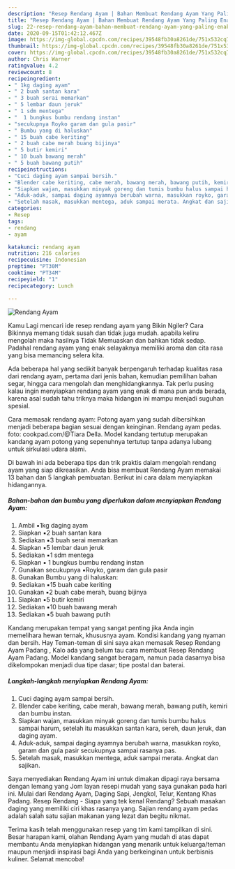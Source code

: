 ```yaml
---
description: "Resep Rendang Ayam | Bahan Membuat Rendang Ayam Yang Paling Enak"
title: "Resep Rendang Ayam | Bahan Membuat Rendang Ayam Yang Paling Enak"
slug: 22-resep-rendang-ayam-bahan-membuat-rendang-ayam-yang-paling-enak
date: 2020-09-15T01:42:12.467Z
image: https://img-global.cpcdn.com/recipes/39548fb30a8261de/751x532cq70/rendang-ayam-foto-resep-utama.jpg
thumbnail: https://img-global.cpcdn.com/recipes/39548fb30a8261de/751x532cq70/rendang-ayam-foto-resep-utama.jpg
cover: https://img-global.cpcdn.com/recipes/39548fb30a8261de/751x532cq70/rendang-ayam-foto-resep-utama.jpg
author: Chris Warner
ratingvalue: 4.2
reviewcount: 8
recipeingredient:
- " 1kg daging ayam"
- " 2 buah santan kara"
- " 3 buah serai memarkan"
- " 5 lembar daun jeruk"
- " 1 sdm mentega"
- "  1 bungkus bumbu rendang instan"
- "secukupnya Royko garam dan gula pasir"
- " Bumbu yang di haluskan"
- " 15 buah cabe keriting"
- " 2 buah cabe merah buang bijinya"
- " 5 butir kemiri"
- " 10 buah bawang merah"
- " 5 buah bawang putih"
recipeinstructions:
- "Cuci daging ayam sampai bersih."
- "Blender cabe keriting, cabe merah, bawang merah, bawang putih, kemiri dan bumbu instan."
- "Siapkan wajan, masukkan minyak goreng dan tumis bumbu halus sampai harum, setelah itu masukkan santan kara, sereh, daun jeruk, dan daging ayam."
- "Aduk-aduk, sampai daging ayamnya berubah warna, masukkan royko, garam dan gula pasir secukupnya sampai rasanya pas."
- "Setelah masak, masukkan mentega, aduk sampai merata. Angkat dan sajikan."
categories:
- Resep
tags:
- rendang
- ayam

katakunci: rendang ayam 
nutrition: 216 calories
recipecuisine: Indonesian
preptime: "PT30M"
cooktime: "PT34M"
recipeyield: "1"
recipecategory: Lunch

---
```



![Rendang Ayam](https://img-global.cpcdn.com/recipes/39548fb30a8261de/751x532cq70/rendang-ayam-foto-resep-utama.jpg)

Kamu Lagi mencari ide resep rendang ayam yang Bikin Ngiler? Cara Bikinnya memang tidak susah dan tidak juga mudah. apabila keliru mengolah maka hasilnya Tidak Memuaskan dan bahkan tidak sedap. Padahal rendang ayam yang enak selayaknya memiliki aroma dan cita rasa yang bisa memancing selera kita.

Ada beberapa hal yang sedikit banyak berpengaruh terhadap kualitas rasa dari rendang ayam, pertama dari jenis bahan, kemudian pemilihan bahan segar, hingga cara mengolah dan menghidangkannya. Tak perlu pusing kalau ingin menyiapkan rendang ayam yang enak di mana pun anda berada, karena asal sudah tahu triknya maka hidangan ini mampu menjadi suguhan spesial.

Cara memasak rendang ayam: Potong ayam yang sudah dibersihkan menjadi beberapa bagian sesuai dengan keinginan. Rendang ayam pedas. foto: cookpad.com/@Tiara Della. Model kandang tertutup merupakan kandang ayam potong yang sepenuhnya tertutup tanpa adanya lubang untuk sirkulasi udara alami.


Di bawah ini ada beberapa tips dan trik praktis dalam mengolah rendang ayam yang siap dikreasikan. Anda bisa membuat Rendang Ayam memakai 13 bahan dan 5 langkah pembuatan. Berikut ini cara dalam menyiapkan hidangannya.

<!--inarticleads1-->

##### Bahan-bahan dan bumbu yang diperlukan dalam menyiapkan Rendang Ayam:

1. Ambil  ▪︎1kg daging ayam
1. Siapkan  ▪︎2 buah santan kara
1. Sediakan  ▪︎3 buah serai memarkan
1. Siapkan  ▪︎5 lembar daun jeruk
1. Sediakan  ▪︎1 sdm mentega
1. Siapkan  ▪︎ 1 bungkus bumbu rendang instan
1. Gunakan secukupnya ▪︎Royko, garam dan gula pasir
1. Gunakan  Bumbu yang di haluskan:
1. Sediakan  ▪︎15 buah cabe keriting
1. Gunakan  ▪︎2 buah cabe merah, buang bijinya
1. Siapkan  ▪︎5 butir kemiri
1. Sediakan  ▪︎10 buah bawang merah
1. Sediakan  ▪︎5 buah bawang putih


Kandang merupakan tempat yang sangat penting jika Anda ingin memelihara hewan ternak, khususnya ayam. Kondisi kandang yang nyaman dan bersih. Hay Teman-teman di sini saya akan memasak Resep Rendang Ayam Padang , Kalo ada yang belum tau cara membuat Resep Rendang Ayam Padang. Model kandang sangat beragam, namun pada dasarnya bisa dikelompokan menjadi dua tipe dasar; tipe postal dan baterai. 

<!--inarticleads2-->

##### Langkah-langkah menyiapkan Rendang Ayam:

1. Cuci daging ayam sampai bersih.
1. Blender cabe keriting, cabe merah, bawang merah, bawang putih, kemiri dan bumbu instan.
1. Siapkan wajan, masukkan minyak goreng dan tumis bumbu halus sampai harum, setelah itu masukkan santan kara, sereh, daun jeruk, dan daging ayam.
1. Aduk-aduk, sampai daging ayamnya berubah warna, masukkan royko, garam dan gula pasir secukupnya sampai rasanya pas.
1. Setelah masak, masukkan mentega, aduk sampai merata. Angkat dan sajikan.


Saya menyediakan Rendang Ayam ini untuk dimakan dipagi raya bersama dengan lemang yang Jom layan resepi mudah yang saya gunakan pada hari ini. Mulai dari Rendang Ayam, Daging Sapi, Jengkol, Telur, Kentang Khas Padang. Resep Rendang - Siapa yang tek kenal Rendang? Sebuah masakan daging yang memiliki ciri khas rasanya yang. Sajian rendang ayam pedas adalah salah satu sajian makanan yang lezat dan begitu nikmat. 

Terima kasih telah menggunakan resep yang tim kami tampilkan di sini. Besar harapan kami, olahan Rendang Ayam yang mudah di atas dapat membantu Anda menyiapkan hidangan yang menarik untuk keluarga/teman maupun menjadi inspirasi bagi Anda yang berkeinginan untuk berbisnis kuliner. Selamat mencoba!
